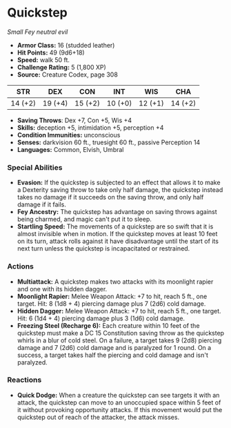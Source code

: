 # Quickstep

*Small* *Fey* *neutral evil*

- **Armor Class:** 16 (studded leather)
- **Hit Points:** 49 (9d6+18)
- **Speed:** walk 50 ft.
- **Challenge Rating:** 5 (1,800 XP)
- **Source:** Creature Codex, page 308

| STR | DEX | CON | INT | WIS | CHA |
| --- | --- | --- | --- | --- | --- |
| 14 (+2) | 19 (+4) | 15 (+2) | 10 (+0) | 12 (+1) | 14 (+2) |

- **Saving Throws**: Dex +7, Con +5, Wis +4
- **Skills:** deception +5, intimidation +5, perception +4
- **Condition Immunities:** unconscious
- **Senses:** darkvision 60 ft., truesight 60 ft., passive Perception 14
- **Languages:** Common, Elvish, Umbral

### Special Abilities

- **Evasion:** If the quickstep is subjected to an effect that allows it to make a Dexterity saving throw to take only half damage, the quickstep instead takes no damage if it succeeds on the saving throw, and only half damage if it fails.
- **Fey Ancestry:** The quickstep has advantage on saving throws against being charmed, and magic can't put it to sleep.
- **Startling Speed:** The movements of a quickstep are so swift that it is almost invisible when in motion. If the quickstep moves at least 10 feet on its turn, attack rolls against it have disadvantage until the start of its next turn unless the quickstep is incapacitated or restrained.

### Actions

- **Multiattack:** A quickstep makes two attacks with its moonlight rapier and one with its hidden dagger.
- **Moonlight Rapier:** Melee Weapon Attack: +7 to hit, reach 5 ft., one target. Hit: 8 (1d8 + 4) piercing damage plus 7 (2d6) cold damage.
- **Hidden Dagger:** Melee Weapon Attack: +7 to hit, reach 5 ft., one target. Hit: 6 (1d4 + 4) piercing damage plus 3 (1d6) cold damage.
- **Freezing Steel (Recharge 6):** Each creature within 10 feet of the quickstep must make a DC 15 Constitution saving throw as the quickstep whirls in a blur of cold steel. On a failure, a target takes 9 (2d8) piercing damage and 7 (2d6) cold damage and is paralyzed for 1 round. On a success, a target takes half the piercing and cold damage and isn't paralyzed.

### Reactions

- **Quick Dodge:** When a creature the quickstep can see targets it with an attack, the quickstep can move to an unoccupied space within 5 feet of it without provoking opportunity attacks. If this movement would put the quickstep out of reach of the attacker, the attack misses.


